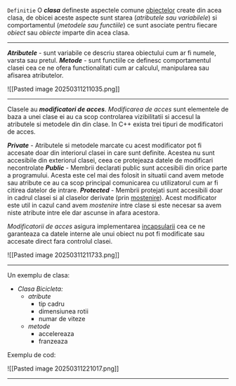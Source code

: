 `Definitie`
O _**clasa**_ defineste aspectele comune [obiectelor](Obiecte.md) create din acea clasa, de obicei aceste aspecte sunt starea (_atributele sau variabilele_) si comportamentul (_metodele sau functiile_) ce sunt asociate pentru fiecare _obiect_ sau _obiecte_ imparte din acea clasa. 

---
_**Atributele**_ - sunt variabile ce descriu starea obiectului cum ar fi numele, varsta sau pretul. 
_**Metode**_ - sunt functiile ce definesc comportamentul clasei cea ce ne ofera functionalitati cum ar calculul, manipularea sau afisarea atributelor. 

![[Pasted image 20250311211035.png]]

--- 
Clasele au _**modificatori de acces**_. 
_Modificarea de acces_ sunt elementele de baza a unei clase ei au ca scop controlarea vizibilitatii si accesul la atributele si metodele din din clase. In C++ exista trei tipuri de modificatori de acces.

_**Private**_ - Atributele si metodele marcate cu acest modificator pot fi accesate doar din interiorul clasei in care sunt definite. Acestea nu sunt accesibile din exteriorul clasei, ceea ce protejeaza datele de modificari necontrolate
_**Public**_ - Membrii declarati public sunt accesibili din orice parte a programului. Acesta este cel mai des folosit in situatii cand avem metode sau atribute ce au ca scop principal comunicarea cu utilizatorul cum ar fi citirea datelor de intrare. 
_**Protected**_ - Membrii protejati sunt accesibili doar in cadrul clasei si al claselor derivate (prin [mostenire](Mostenirea.md)). Acest modificator este util in cazul cand avem _mostenire_ intre clase si este necesar sa avem niste atribute intre ele dar ascunse in afara acestora. 

_Modificatorii de acces_ asigura implementarea [incapsularii](Incapsularea.md) cea ce ne garanteaza ca datele interne ale unui obiect nu pot fi modificate sau accesate direct fara controlul clasei. 

![[Pasted image 20250311211733.png]]

---
Un exemplu de clasa: 
- _Clasa Bicicleta:_ 
	- _atribute_
		- tip cadru 
		- dimensiunea rotii
		- numar de viteze
	- _metode_ 
		- accelereaza 
		- franzeaza

Exemplu de cod: 

![[Pasted image 20250311221017.png]]

--- 

